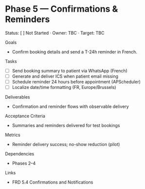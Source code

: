 # Phase 5 — Confirmations & Reminders

Status: [ ] Not Started · Owner: TBC · Target: TBC

Goals
- Confirm booking details and send a T-24h reminder in French.

Tasks
- [ ] Send booking summary to patient via WhatsApp (French)
- [ ] Generate and deliver ICS when patient email missing
- [ ] Schedule reminder 24 hours before appointment (APScheduler)
- [ ] Localize date/time formatting (FR, Europe/Brussels)

Deliverables
- Confirmation and reminder flows with observable delivery

Acceptance Criteria
- Summaries and reminders delivered for test bookings

Metrics
- Reminder delivery success; no-show reduction (pilot)

Dependencies
- Phases 2–4

Links
- FRD 5.4 Confirmations and Notifications

